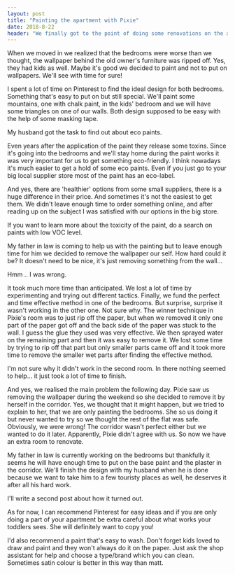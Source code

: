```yaml
---
layout: post
title: "Painting the apartment with Pixie"
date: 2018-8-22
header: "We finally got to the point of doing some renovations on the apartment. We are painting the kids' and our bedrooms. Just in time before baby °2 arrives. Hopefully, he will stay in for a few more weeks so we can finish everything!"
---
```

When we moved in we realized that the bedrooms were worse than we thought, the wallpaper behind the old owner's furniture was ripped off. Yes, they had kids as well. Maybe it's good we decided to paint and not to put on wallpapers. We'll see with time for sure!

I spent a lot of time on Pinterest to find the ideal design for both bedrooms. Something that's easy to put on but still special. We'll paint some mountains, one with chalk paint, in the kids' bedroom and we will have some triangles on one of our walls. Both design supposed to be easy with the help of some masking tape. 

My husband got the task to find out about eco paints.

Even years after the application of the paint they release some toxins. Since it's going into the bedrooms and we'll stay home during the paint works it was very important for us to get something eco-friendly. I think nowadays it's much easier to get a hold of some eco paints. Even if you just go to your big local supplier store most of the paint has an eco-label.

And yes, there are 'healthier' options from some small suppliers, there is a huge difference in their price. And sometimes it's not the easiest to get them. We didn't leave enough time to order something online, and after reading up on the subject I was satisfied with our options in the big store. 

If you want to learn more about the toxicity of the paint, do a search on paints with low VOC level. 

My father in law is coming to help us with the painting but to leave enough time for him we decided to remove the wallpaper our self. How hard could it be? It doesn't need to be nice, it's just removing something from the wall... 

Hmm .. I was wrong.

It took much more time than anticipated. We lost a lot of time by experimenting and trying out different tactics. Finally, we fund the perfect and time effective method in one of the bedrooms. But surprise, surprise it wasn't working in the other one. Not sure why. The winner technique in Pixie's room was to just rip off the paper, but when we removed it only one part of the paper got off and the back side of the paper was stuck to the wall. I guess the glue they used was very effective. We then sprayed water on the remaining part and then it was easy to remove it. We lost some time by trying to rip off that part but only smaller parts came off and it took more time to remove the smaller wet parts after finding the effective method.

I'm not sure why it didn't work in the second room. In there nothing seemed to help... it just took a lot of time to finish.

And yes, we realised the main problem the following day. Pixie saw us removing the wallpaper during the weekend so she decided to remove it by herself in the corridor. Yes, we thought that it might happen, but we tried to explain to her, that we are only painting the bedrooms. She so us doing it but never wanted to try so we thought the rest of the flat was safe. Obviously, we were wrong! The corridor wasn't perfect either but we wanted to do it later. Apparently, Pixie didn't agree with us. So now we have an extra room to renovate.

My father in law is currently working on the bedrooms but thankfully it seems he will have enough time to put on the base paint and the plaster in the corridor. We'll finish the design with my husband when he is done because we want to take him to a few touristy places as well, he deserves it after all his hard work.

I'll write a second post about how it turned out. 

As for now, I can recommend Pinterest for easy ideas and if you are only doing a part of your apartment be extra careful about what works your toddlers sees. She will definitely want to copy you!

I'd also recommend a paint that's easy to wash. Don't forget kids loved to draw and paint and they won't always do it on the paper. Just ask the shop assistant for help and choose a type/brand which you can clean. Sometimes satin colour is better in this way than matt. 
